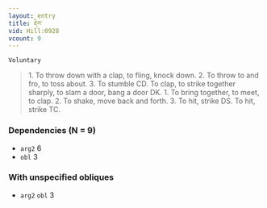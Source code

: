 ```yaml
---
layout: entry
title: རྡེབ་
vid: Hill:0928
vcount: 9
---
```

`Voluntary` 
> 1\.
 To throw down with a clap, to fling, knock down\.
 2\.
 To throw to and fro, to toss about\.
 3\.
 To stumble CD\.
 To clap, to strike together sharply, to slam a door, bang a door DK\.
 1\.
 To bring together, to meet, to clap\.
 2\.
 To shake, move back and forth\.
 3\.
 To hit, strike DS\.
 To hit, strike TC\.

### Dependencies (N = 9)
* `arg2` 6
* `obl` 3


### With unspecified obliques
* `arg2` `obl` 3



